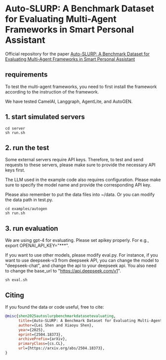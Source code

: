 # Auto-SLURP: A Benchmark Dataset for Evaluating Multi-Agent Frameworks in Smart Personal Assistant

Official repository for the paper [Auto-SLURP: A Benchmark Dataset for Evaluating Multi-Agent Frameworks in Smart Personal Assistant](https://arxiv.org/abs/2504.18373)
## requirements
To test the multi-agent frameworks, you need to first install the framework according to the instruction of the framework.

We have tested CamelAI, Langgraph, AgentLite, and AutoGEN.

## 1. start simulated servers
```
cd server
sh run.sh
```
## 2. run the test
Some external servers require API keys. Therefore, to test and send requests to these servers, please make sure to provide the necessary API keys first.

The LLM used in the example code also requires configuration. Please make sure to specify the model name and provide the corresponding API key.

Please also remember to put the data files into ~/data. Or you can modify the data path in test.py.

```
cd examples/autogen
sh run.sh
```
## 3. run evaluation
We are using gpt-4 for evaluating. Please set apikey properly. For e.g., export OPENAI_API_KEY="***".

If you want to use other models, please modify eval.py. For instance, if you want to use deepseek-v3 from deepseek API, you can change the model to "deepseek-chat", and change the api to your deepseek api. You also need to change the base_url to "https://api.deepseek.com/v1".
```
sh eval.sh
```

## Citing

If you found the data or code useful, free to cite:
```bibtex
@misc{shen2025autoslurpbenchmarkdatasetevaluating,
      title={Auto-SLURP: A Benchmark Dataset for Evaluating Multi-Agent Frameworks in Smart Personal Assistant}, 
      author={Lei Shen and Xiaoyu Shen},
      year={2025},
      eprint={2504.18373},
      archivePrefix={arXiv},
      primaryClass={cs.CL},
      url={https://arxiv.org/abs/2504.18373}, 
}
```
